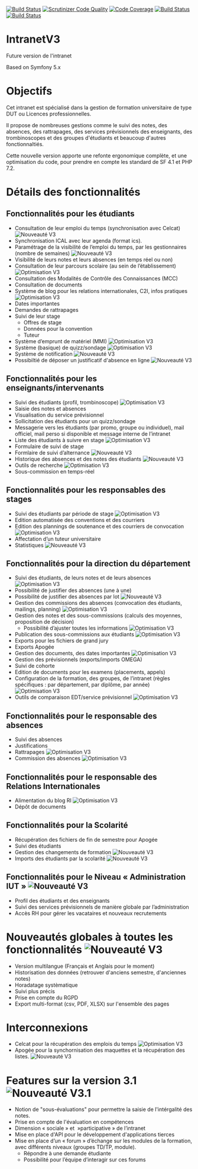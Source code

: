[![Build Status](https://travis-ci.org/Dannebicque/intranetV3.svg?branch=master)](https://travis-ci.org/Dannebicque/intranetV3) [![Scrutinizer Code Quality](https://scrutinizer-ci.com/g/Dannebicque/intranetV3/badges/quality-score.png?b=master)](https://scrutinizer-ci.com/g/Dannebicque/intranetV3/?branch=master) [![Code Coverage](https://scrutinizer-ci.com/g/Dannebicque/intranetV3/badges/coverage.png?b=master)](https://scrutinizer-ci.com/g/Dannebicque/intranetV3/?branch=master) [![Build Status](https://scrutinizer-ci.com/g/Dannebicque/intranetV3/badges/build.png?b=master)](https://scrutinizer-ci.com/g/Dannebicque/intranetV3/build-status/master) [![Build Status](https://scrutinizer-ci.com/g/Dannebicque/intranetV3/badges/build.png?b=master)](https://scrutinizer-ci.com/g/Dannebicque/intranetV3/build-status/master)

# IntranetV3

Future version de l'intranet

Based on Symfony 5.x

# Objectifs

Cet intranet est spécialisé dans la gestion de formation universitaire de type DUT ou Licences professionnelles.

Il propose de nombreuses gestions comme le suivi des notes, des absences, des rattrapages, des services prévisionnels des enseignants, des trombinoscopes et des groupes d'étudiants et beaucoup d'autres fonctionnaltiés.

Cette nouvelle version apporte une refonte ergonomique complète, et une optimisation du code, pour prendre en compte les standard de SF 4.1 et PHP 7.2.

# Détails des fonctionnalités

## Fonctionnalités pour les étudiants


* Consultation de leur emploi du temps (synchronisation avec Celcat) ![Nouveauté V3](https://img.shields.io/badge/Nouveauté-V3-brightgreen.svg)
* Synchronisation ICAL avec leur agenda (format ics).
* Paramétrage de la visibilité de l’emploi du temps, par les gestionnaires (nombre de semaines) ![Nouveauté V3](https://img.shields.io/badge/Nouveauté-V3-brightgreen.svg)
* Visibilité de leurs notes et leurs absences (en temps réel ou non)
* Consultation de leur parcours scolaire (au sein de l’établissement) ![Optimisation V3](https://img.shields.io/badge/Optimisation-V3-orange.svg)
* Consultation des Modalités de Contrôle des Connaissances (MCC)
* Consultation de documents
* Système de blog pour les relations internationales, C2I, infos pratiques ![Optimisation V3](https://img.shields.io/badge/Optimisation-V3-orange.svg)
* Dates importantes
* Demandes de rattrapages
* Suivi de leur stage
    * Offres de stage
    * Données pour la convention
    * Tuteur
* Système d’emprunt de matériel (MMI) ![Optimisation V3](https://img.shields.io/badge/Optimisation-V3-orange.svg)
* Système (basique) de quizz/sondage ![Optimisation V3](https://img.shields.io/badge/Optimisation-V3-orange.svg)
* Système de notification ![Nouveauté V3](https://img.shields.io/badge/Nouveauté-V3-brightgreen.svg)
* Possibiltié de déposer un justificatif d'absence en ligne ![Nouveauté V3](https://img.shields.io/badge/Nouveauté-V3-brightgreen.svg)

## Fonctionnalités pour les enseignants/intervenants

* Suivi des étudiants (profil, trombinoscope) ![Optimisation V3](https://img.shields.io/badge/Optimisation-V3-orange.svg)
* Saisie des notes et absences
* Visualisation du service prévisionnel
* Sollicitation des étudiants pour un quizz/sondage
* Messagerie vers les étudiants (par promo, groupe ou individuel), mail officiel, mail perso si disponible et message interne de l’intranet
* Liste des étudiants à suivre en stage ![Optimisation V3](https://img.shields.io/badge/Optimisation-V3-orange.svg)
* Formulaire de suivi de stage
* Formlaire de suivi d’alternance ![Nouveauté V3](https://img.shields.io/badge/Nouveauté-V3-brightgreen.svg)
* Historique des absences et des notes des étudiants ![Nouveauté V3](https://img.shields.io/badge/Nouveauté-V3-brightgreen.svg)
* Outils de recherche ![Optimisation V3](https://img.shields.io/badge/Optimisation-V3-orange.svg)
* Sous-commission en temps-réel

## Fonctionnalités pour les responsables des stages

* Suivi des étudiants par période de stage ![Optimisation V3](https://img.shields.io/badge/Optimisation-V3-orange.svg)
* Edition automatisée des conventions et des courriers
* Edition des plannings de soutenance et des courriers de convocation ![Optimisation V3](https://img.shields.io/badge/Optimisation-V3-orange.svg)
* Affectation d’un tuteur universitaire
* Statistiques ![Nouveauté V3](https://img.shields.io/badge/Nouveauté-V3-brightgreen.svg)

## Fonctionnalités pour la direction du département

* Suivi des étudiants, de leurs notes et de leurs absences ![Optimisation V3](https://img.shields.io/badge/Optimisation-V3-orange.svg)
* Possibilité de justifier des absences (une à une) 
* Possibilité de justifier des absences par lot ![Nouveauté V3](https://img.shields.io/badge/Nouveauté-V3-brightgreen.svg)
* Gestion des commissions des absences (convocation des étudiants, mailings, planning) ![Optimisation V3](https://img.shields.io/badge/Optimisation-V3-orange.svg)
* Gestion des notes et des sous-commissions (calculs des moyennes, proposition de décision)
    * Possibilité d’ajuster toutes les informations ![Optimisation V3](https://img.shields.io/badge/Optimisation-V3-orange.svg)
* Publication des sous-commissions aux étudiants ![Optimisation V3](https://img.shields.io/badge/Optimisation-V3-orange.svg)
* Exports pour les fichiers de grand jury
* Exports Apogée
* Gestion des documents, des dates importantes ![Optimisation V3](https://img.shields.io/badge/Optimisation-V3-orange.svg)
* Gestion des prévisionnels (exports/imports OMEGA)
* Suivi de cohorte
* Edition de documents pour les examens (placements, appels)
* Configuration de la formation, des groupes, de l’intranet (règles spécifiques : par département, par diplôme, par année) ![Optimisation V3](https://img.shields.io/badge/Optimisation-V3-orange.svg)
* Outils de comparaison EDT/service prévisionnel ![Optimisation V3](https://img.shields.io/badge/Optimisation-V3-orange.svg)

## Fonctionnalités pour le responsable des absences
* Suivi des absences
* Justifications
* Rattrapages ![Optimisation V3](https://img.shields.io/badge/Optimisation-V3-orange.svg)
* Commission des absences ![Optimisation V3](https://img.shields.io/badge/Optimisation-V3-orange.svg)

## Fonctionnalités pour le responsable des Relations Internationales
* Alimentation du blog RI ![Optimisation V3](https://img.shields.io/badge/Optimisation-V3-orange.svg)
* Dépôt de documents

## Fonctionnalités pour la Scolarité
* Récupération des fichiers de fin de semestre pour Apogée
* Suivi des étudiants
* Gestion des changements de formation  ![Nouveauté V3](https://img.shields.io/badge/Nouveauté-V3-brightgreen.svg)
* Imports des étudiants par la scolarité ![Nouveauté V3](https://img.shields.io/badge/Nouveauté-V3-brightgreen.svg)

## Fonctionnalités pour le Niveau « Administration IUT » ![Nouveauté V3](https://img.shields.io/badge/Nouveauté-V3-brightgreen.svg)
* Profil des étudiants et des enseignants
* Suivi des services prévisionnels de manière globale par l’administration
* Accès RH pour gérer les vacataires et nouveaux recrutements

# Nouveautés globales à toutes les fonctionnalités ![Nouveauté V3](https://img.shields.io/badge/Nouveauté-V3-brightgreen.svg)

* Version multilangue (Français et Anglais pour le moment)
* Historisation des données (retrouver d'anciens semestre, d'anciennes notes)
* Horadatage systèmatique
* Suivi plus précis
* Prise en compte du RGPD
* Export multi-format (csv, PDF, XLSX) sur l'ensemble des pages

# Interconnexions

* Celcat pour la récupération des emplois du temps ![Optimisation V3](https://img.shields.io/badge/Optimisation-V3-orange.svg)
* Apogée pour la synchornisation des maquettes et la récupération des listes. ![Nouveauté V3](https://img.shields.io/badge/Nouveauté-V3-brightgreen.svg)

# Features sur la version 3.1 ![Nouveauté V3.1](https://img.shields.io/badge/Nouveauté-V3.1-brightgreen.svg)

* Notion de "sous-évaluations" pour permettre la saisie de l'intérgalité des notes.
* Prise en compte de l'évaluation en compétences
* Dimension « sociale » et  »participative » de l’intranet
* Mise en place d'API pour le développement d'applications tierces
* Mise en place d’un « forum » d’échange sur les modules de la formation, avec différents niveaux (groupes TD/TP, module).
    * Répondre à une demande étudiante
    * Possibilité pour l’équipe d’interagir sur ces forums



